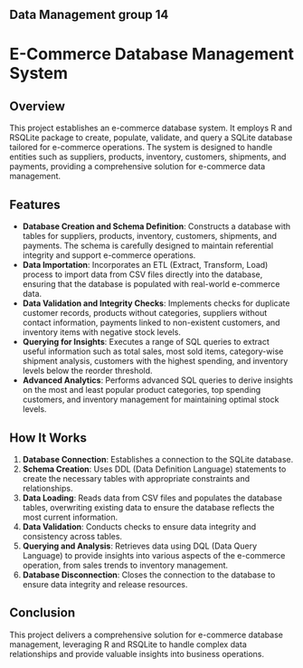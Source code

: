 ## Data Management group 14
# E-Commerce Database Management System

## Overview

This project establishes an e-commerce database system. It employs R and RSQLite package to create, populate, validate, and query a SQLite database tailored for e-commerce operations. The system is designed to handle entities such as suppliers, products, inventory, customers, shipments, and payments, providing a comprehensive solution for e-commerce data management.

## Features

- **Database Creation and Schema Definition**: Constructs a database with tables for suppliers, products, inventory, customers, shipments, and payments. The schema is carefully designed to maintain referential integrity and support e-commerce operations.
- **Data Importation**: Incorporates an ETL (Extract, Transform, Load) process to import data from CSV files directly into the database, ensuring that the database is populated with real-world e-commerce data.
- **Data Validation and Integrity Checks**: Implements checks for duplicate customer records, products without categories, suppliers without contact information, payments linked to non-existent customers, and inventory items with negative stock levels.
- **Querying for Insights**: Executes a range of SQL queries to extract useful information such as total sales, most sold items, category-wise shipment analysis, customers with the highest spending, and inventory levels below the reorder threshold.
- **Advanced Analytics**: Performs advanced SQL queries to derive insights on the most and least popular product categories, top spending customers, and inventory management for maintaining optimal stock levels.

## How It Works

1. **Database Connection**: Establishes a connection to the SQLite database.
2. **Schema Creation**: Uses DDL (Data Definition Language) statements to create the necessary tables with appropriate constraints and relationships.
3. **Data Loading**: Reads data from CSV files and populates the database tables, overwriting existing data to ensure the database reflects the most current information.
4. **Data Validation**: Conducts checks to ensure data integrity and consistency across tables.
5. **Querying and Analysis**: Retrieves data using DQL (Data Query Language) to provide insights into various aspects of the e-commerce operation, from sales trends to inventory management.
6. **Database Disconnection**: Closes the connection to the database to ensure data integrity and release resources.

## Conclusion

This project delivers a comprehensive solution for e-commerce database management, leveraging R and RSQLite to handle complex data relationships and provide valuable insights into business operations.
